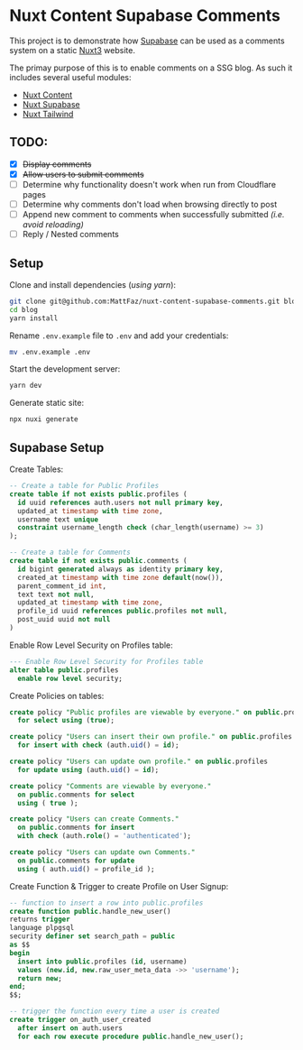 # Nuxt Content Supabase Comments

This project is to demonstrate how [Supabase](xxx) can be used as a comments system on a static [Nuxt3](xxx) website.

The primay purpose of this is to enable comments on a SSG blog. As such it includes several useful modules:

- [Nuxt Content](https://content.nuxtjs.org/)
- [Nuxt Supabase](https://supabase.nuxtjs.org/)
- [Nuxt Tailwind](https://tailwindcss.nuxtjs.org/)

## TODO:

- [x] ~~Display comments~~
- [x] ~~Allow users to submit comments~~
- [ ] Determine why functionality doesn't work when run from Cloudflare pages
- [ ] Determine why comments don't load when browsing directly to post
- [ ] Append new comment to comments when successfully submitted _(i.e. avoid reloading)_
- [ ] Reply / Nested comments

## Setup

Clone and install dependencies (_using yarn_):

```bash
git clone git@github.com:MattFaz/nuxt-content-supabase-comments.git blog
cd blog
yarn install
```

Rename `.env.example` file to `.env` and add your credentials:

```bash
mv .env.example .env
```

Start the development server:

```bash
yarn dev
```

Generate static site:

```bash
npx nuxi generate
```

## Supabase Setup

Create Tables:

```sql
-- Create a table for Public Profiles
create table if not exists public.profiles (
  id uuid references auth.users not null primary key,
  updated_at timestamp with time zone,
  username text unique
  constraint username_length check (char_length(username) >= 3)
);

-- Create a table for Comments
create table if not exists public.comments (
  id bigint generated always as identity primary key,
  created_at timestamp with time zone default(now()),
  parent_comment_id int,
  text text not null,
  updated_at timestamp with time zone,
  profile_id uuid references public.profiles not null,
  post_uuid uuid not null
)
```

Enable Row Level Security on Profiles table:

```sql
--- Enable Row Level Security for Profiles table
alter table public.profiles
  enable row level security;
```

Create Policies on tables:

```sql
create policy "Public profiles are viewable by everyone." on public.profiles
  for select using (true);

create policy "Users can insert their own profile." on public.profiles
  for insert with check (auth.uid() = id);

create policy "Users can update own profile." on public.profiles
  for update using (auth.uid() = id);

create policy "Comments are viewable by everyone."
  on public.comments for select
  using ( true );

create policy "Users can create Comments."
  on public.comments for insert
  with check (auth.role() = 'authenticated');

create policy "Users can update own Comments."
  on public.comments for update
  using ( auth.uid() = profile_id );
```

Create Function & Trigger to create Profile on User Signup:

```sql
-- function to insert a row into public.profiles
create function public.handle_new_user()
returns trigger
language plpgsql
security definer set search_path = public
as $$
begin
  insert into public.profiles (id, username)
  values (new.id, new.raw_user_meta_data ->> 'username');
  return new;
end;
$$;

-- trigger the function every time a user is created
create trigger on_auth_user_created
  after insert on auth.users
  for each row execute procedure public.handle_new_user();
```
